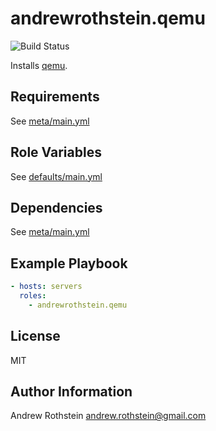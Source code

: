 andrewrothstein.qemu
=========

![Build Status](https://github.com/andrewrothstein/ansible-qemu/actions/workflows/build.yml/badge.svg)

Installs [qemu](https://www.qemu.org).

Requirements
------------

See [meta/main.yml](meta/main.yml)

Role Variables
--------------

See [defaults/main.yml](defaults/main.yml)

Dependencies
------------

See [meta/main.yml](meta/main.yml)

Example Playbook
----------------

```yml
- hosts: servers
  roles:
    - andrewrothstein.qemu
```

License
-------

MIT

Author Information
------------------

Andrew Rothstein <andrew.rothstein@gmail.com>

